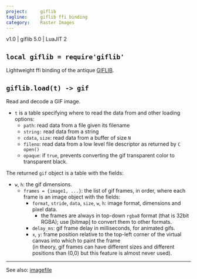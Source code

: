 ```yaml
---
project:     giflib
tagline:     giflib ffi binding
category:    Raster Images
---
```


v1.0 | giflib 5.0 | LuaJIT 2

## `local giflib = require'giflib'`

Lightweight ffi binding of the antique [GIFLIB][giflib lib].

## `giflib.load(t) -> gif`

Read and decode a GIF image.

  * `t` is a table specifying where to read the data from and other loading options:
    * `path`: read data from a file given its filename
    * `string:` read data from a string
    * `cdata`, `size`: read data from a buffer of size `N`
    * `fileno`: read data from a low level file descriptor as returned by `C open()`
    * `opaque`: if `true`, prevents converting the gif transparent color to transparent black.

The returned `gif` object is a table with the fields:

* `w`, `h`: the gif dimensions.
  * `frames = {image1, ...}`: the list of gif frames, in order, where each frame is an image object with the fields:
    * `format`, `stride`, `data`, `size`, `w`, `h`: image format, dimensions and pixel data.
      * the frames are always in top-down `rgba8` format (that is 32bit RGBA); use [bitmap] to convert them to other formats.
    * `delay_ms`: gif frame delay in milliseconds, for animated gifs.
    * `x`, `y`: frame position relative to the top-left corner of the virtual canvas into which to paint the frame \
	   (in theory, gif frames can have different sizes and different positions than (0,0)
		but this feature is almost never used).

----
See also: [imagefile](imagefile.html)

[giflib lib]: http://sourceforge.net/projects/giflib/
